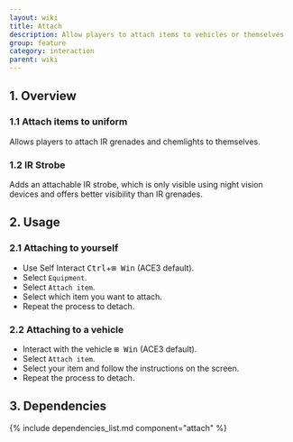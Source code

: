 ```yaml
---
layout: wiki
title: Attach
description: Allow players to attach items to vehicles or themselves
group: feature
category: interaction
parent: wiki
---
```


## 1. Overview

### 1.1 Attach items to uniform
Allows players to attach IR grenades and chemlights to themselves.

### 1.2 IR Strobe
Adds an attachable IR strobe, which is only visible using night vision devices and offers better visibility than IR grenades.

## 2. Usage

### 2.1 Attaching to yourself
- Use Self Interact <kbd>Ctrl</kbd>+<kbd>⊞&nbsp;Win</kbd> (ACE3 default).
- Select `Equipment`.
- Select `Attach item`.
- Select which item you want to attach.
- Repeat the process to detach.

### 2.2 Attaching to a vehicle
- Interact with the vehicle <kbd>⊞&nbsp;Win</kbd> (ACE3 default).
- Select `Attach item`.
- Select your item and follow the instructions on the screen.
- Repeat the process to detach.

## 3. Dependencies

{% include dependencies_list.md component="attach" %}
